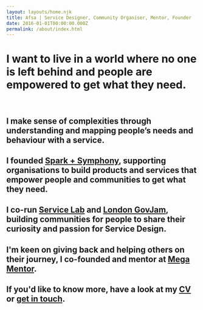 ```yaml
---
layout: layouts/home.njk
title: Afsa | Service Designer, Community Organiser, Mentor, Founder
date: 2016-01-01T00:00:00.000Z
permalink: /about/index.html
---
```


# I want to live in a world where no one is left behind and people are empowered to get what they need.

<br>

## I make sense of complexities through understanding and mapping people’s needs and behaviour with a service.

## I founded [Spark + Symphony](https://www.sparkandsymphony.com/), supporting organisations to build products and services that empower people and communities to get what they need.

## I co-run [Service Lab](http://weareservicelab.com/) and [London GovJam](https://www.eventbrite.co.uk/o/london-gov-jam-27454665733), building communities for people to share their curiosity and passion for Service Design.

## I'm keen on giving back and helping others on their journey, I co-founded and mentor at [Mega Mentor](https://mega-mentor.com/).

## If you'd like to know more, have a look at my [CV](https://drive.google.com/file/d/1t7PKey_fxTEsaInyGgOf7kTSnPMqsAfn/view?usp=sharing) or [get in touch](https://afsaakbar.netlify.app/contact/).
